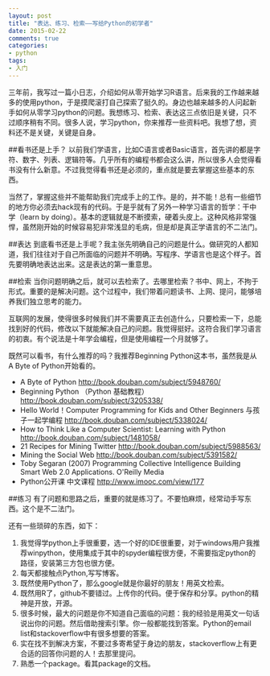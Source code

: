 ```yaml
---
layout: post
title: "表达、练习、检索——写给Python的初学者"
date: 2015-02-22
comments: true
categories: 
- python
tags:
- 入门
---
```


三年前，我写过一篇小日志，介绍如何从零开始学习R语言。后来我的工作越来越多的使用python，于是摸爬滚打自己探索了挺久的。身边也越来越多的人问起新手如何从零学习python的问题。我想练习、检索、表达这三点依旧是关键，只不过顺序稍有不同。很多人说，学习python，你来推荐一些资料吧。我想了想，资料还不是关键，关键是自身。

##看书还是上手？
以前我们学语言，比如C语言或者Basic语言，首先讲的都是字符、数字、列表、逻辑符等。几乎所有的编程书都会这么讲，所以很多人会觉得看书没有什么新意。不过我觉得看书还是必须的，重点就是要去掌握这些基本的东西。

当然了，掌握这些并不能帮助我们完成手上的工作。是的，并不能！总有一些细节的地方你必须去hack现有的代码。于是乎就有了另外一种学习语言的哲学：干中学（learn by doing）。基本的逻辑就是不断摸索，硬着头皮上。这种风格非常强悍，虽然刚开始的时候容易犯非常浅显的毛病，但是却是真正学语言的不二法门。

##表达
到底看书还是上手呢？我主张先明确自己的问题是什么。做研究的人都知道，我们往往对于自己所面临的问题并不明确。写程序、学语言也是这个样子。首先要明确地表达出来。这是表达的第一重意思。

##检索
当你问题明确之后，就可以去检索了。去哪里检索？书中、网上，不拘于形式。重要的是解决问题。这个过程中，我们带着问题读书、上网、提问，能够培养我们独立思考的能力。

互联网的发展，使得很多时候我们并不需要真正去创造什么，只要检索一下，总能找到好的代码，修改以下就能解决自己的问题。我觉得挺好。这符合我们学习语言的初衷。有个说法是十年学会编程，但是使用编程一个月就够了。

既然可以看书，有什么推荐的吗？我推荐Beginning Python这本书，虽然我是从A Byte of Python开始看的。

- A Byte of Python http://book.douban.com/subject/5948760/
- Beginning Python （Python 基础教程） http://book.douban.com/subject/3205338/
- Hello World！Computer Programming for Kids and Other Beginners 与孩子一起学编程 http://book.douban.com/subject/5338024/
- How to Think Like a Computer Scientist: Learning with Python http://book.douban.com/subject/1481058/
- 21 Recipes for Mining Twitter http://book.douban.com/subject/5988563/
- Mining the Social Web http://book.douban.com/subject/5391582/
- Toby Segaran (2007) Programming Collective Intelligence Building Smart Web 2.0 Applications. O'Reilly Media
- Python公开课 中文课程 http://www.imooc.com/view/177

##练习
有了问题和思路之后，重要的就是练习了。不要怕麻烦，经常动手写东西。这个是不二法门。

还有一些琐碎的东西，如下：

1. 我觉得学python上手很重要，选一个好的IDE很重要，对于windows用户我推荐winpython，使用集成于其中的spyder编程很方便，不需要指定python的路径，安装第三方包也很方便。
2. 每天都接触点Python,写写博客。
3. 既然使用Python了，那么google就是你最好的朋友！用英文检索。
4. 既然用R了，github不要错过。上传你的代码。便于保存和分享。python的精神是开放，开源。
5. 很多时候，最大的问题是你不知道自己面临的问题：我的经验是用英文一句话说出你的问题。然后借助搜索引擎。你一般都能找到答案。Python的email list和stackoverflow中有很多想要的答案。
6. 实在找不到解决方案，不要过多寄希望于身边的朋友，stackoverflow上有更合适的回答你问题的人！去那里提问。
7. 熟悉一个package。看其package的文档。

 
